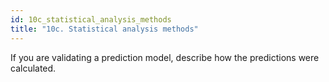```yaml
---
id: 10c_statistical_analysis_methods
title: "10c. Statistical analysis methods"
---
```

If you are validating a prediction model, describe how the predictions were calculated. 